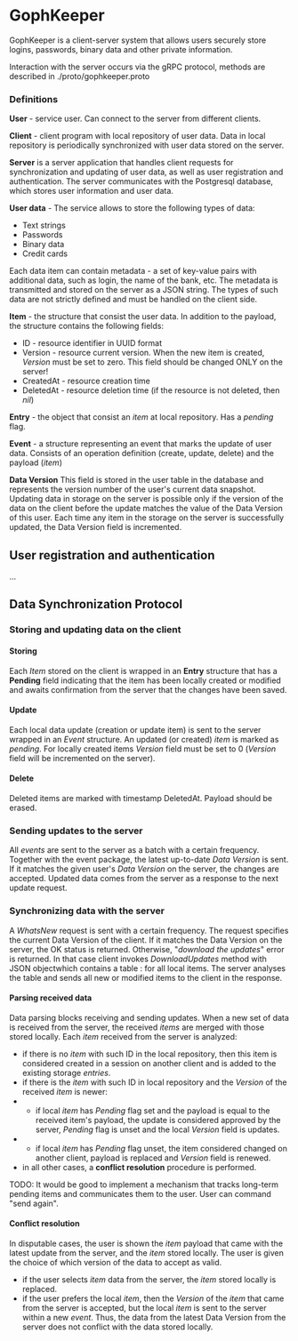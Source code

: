 # GophKeeper

GophKeeper is a client-server system that allows users securely store logins, passwords, binary data and other private information.

Interaction with the server occurs via the gRPC protocol, methods are described in ./proto/gophkeeper.proto

### Definitions

**User** - service user. Can connect to the server from different clients.

**Client** - client program with local repository of user data. Data in local repository is periodically synchronized with user data stored on the server.

**Server** is a server application that handles client requests for synchronization and updating of user data, as well as user registration and authentication. The server communicates with the Postgresql database, which stores user information and user data.

**User data** - The service allows to store the following types of data:

- Text strings
- Passwords
- Binary data
- Credit cards

Each data item can contain metadata - a set of key-value pairs with additional data, such as login, the name of the bank, etc. The metadata is transmitted and stored on the server as a JSON string. The types of such data are not strictly defined and must be handled on the client side.

**Item** - the structure that consist the user data. In addition to the payload, the structure contains the following fields:

- ID - resource identifier in UUID format
- Version - resource current version. When the new item is created, _Version_ must be set to zero. This field should be changed ONLY on the server!
- CreatedAt - resource creation time
- DeletedAt - resource deletion time (if the resource is not deleted, then _nil_)

**Entry** - the object that consist an _item_ at local repository. Has a _pending_ flag.

**Event** - a structure representing an event that marks the update of user data. Consists of an operation definition (create, update, delete) and the payload (_item_)

**Data Version**
This field is stored in the user table in the database and represents the version number of the user's current data snapshot. Updating data in storage on the server is possible only if the version of the data on the client before the update matches the value of the Data Version of this user. Each time any item in the storage on the server is successfully updated, the Data Version field is incremented.

## User registration and authentication

...

## Data Synchronization Protocol

### Storing and updating data on the client

#### Storing

Each _Item_ stored on the client is wrapped in an **Entry** structure that has a **Pending** field indicating that the item has been locally created or modified and awaits confirmation from the server that the changes have been saved.

#### Update

Each local data update (creation or update item) is sent to the server wrapped in an _Event_ structure. An updated (or created) _item_ is marked as _pending_. For locally created items _Version_ field must be set to 0 (_Version_ field will be incremented on the server).

#### Delete

Deleted items are marked with timestamp DeletedAt. Payload should be erased.

### Sending updates to the server

All _events_ are sent to the server as a batch with a certain frequency. Together with the event package, the latest up-to-date _Data Version_ is sent. If it matches the given user's _Data Version_ on the server, the changes are accepted. Updated data comes from the server as a response to the next update request.

### Synchronizing data with the server

A _WhatsNew_ request is sent with a certain frequency. The request specifies the current Data Version of the client. If it matches the Data Version on the server, the OK status is returned. Otherwise, "_download the updates_" error is returned. In that case client invokes _DownloadUpdates_ method with JSON objectwhich contains a table <item ID>: <item version> for all local items. The server analyses the table and sends all new or modified items to the client in the response.

#### Parsing received data

Data parsing blocks receiving and sending updates.
When a new set of data is received from the server, the received _items_ are merged with those stored locally. Each _item_ received from the server is analyzed:

- if there is no _item_ with such ID in the local repository, then this item is considered created in a session on another client and is added to the existing storage _entries_.
- if there is the _item_ with such ID in local repository and the _Version_ of the received _item_ is newer:
- - if local _item_ has _Pending_ flag set and the payload is equal to the received item's payload, the update is considered approved by the server, _Pending_ flag is unset and the local _Version_ field is updates.
- - if local _item_ has _Pending_ flag unset, the item considered changed on another client, payload is replaced and _Version_ field is renewed.
- in all other cases, a **conflict resolution** procedure is performed.

TODO: It would be good to implement a mechanism that tracks long-term pending items and communicates them to the user. User can command "send again".

#### Conflict resolution

In disputable cases, the user is shown the _item_ payload that came with the latest update from the server, and the _item_ stored locally. The user is given the choice of which version of the data to accept as valid.

- if the user selects _item_ data from the server, the _item_ stored locally is replaced.
- if the user prefers the local _item_, then the _Version_ of the _item_ that came from the server is accepted, but the local _item_ is sent to the server within a new _event_. Thus, the data from the latest Data Version from the server does not conflict with the data stored locally.
